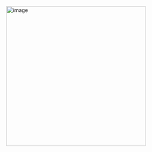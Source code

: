 
<img width="374" alt="image" src="https://github.com/CodeByVaishnaviRaut/Python-Basic/assets/160324454/1ac70131-f3bc-4fe3-ab71-a7e2902a964e">
